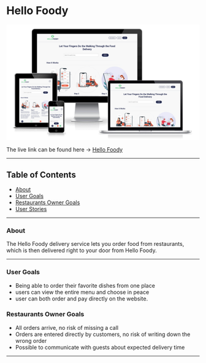 # Hello Foody

![Am I Responsive](docs/readme/responsive.png)

The live link can be found here -> [Hello Foody](https://ci-pp4-the-diplomat.herokuapp.com/)

<hr>

## Table of Contents
  - [About](#about)
  - [User Goals](#user-goals)
  - [Restaurants Owner Goals](#restaurants-owner-goals)
  - [User Stories](#user-stories)

<hr>

### About

The Hello Foody delivery service lets you order food from restaurants, which is then delivered right to your door from Hello Foody.

<hr>

### User Goals

- Being able to order their favorite dishes from one place
- users can view the entire menu and choose in peace
- user can both order and pay directly on the website.

### Restaurants Owner Goals

- All orders arrive, no risk of missing a call
- Orders are entered directly by customers, no risk of writing down the wrong order
- Possible to communicate with guests about expected delivery time

<hr>
